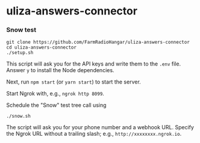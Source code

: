 # uliza-answers-connector

### Snow test

```
git clone https://github.com/FarmRadioHangar/uliza-answers-connector
cd uliza-answers-connector
./setup.sh
```

This script will ask you for the API keys and write them to the `.env` file. Answer `y` to install the Node dependencies.

Next, run `npm start` (or `yarn start`) to start the server.

Start Ngrok with, e.g., `ngrok http 8099`.

Schedule the "Snow" test tree call using 

```
./snow.sh
```

The script will ask you for your phone number and a webhook URL. Specify the Ngrok URL without a trailing slash; e.g., `http://xxxxxxxx.ngrok.io`.
